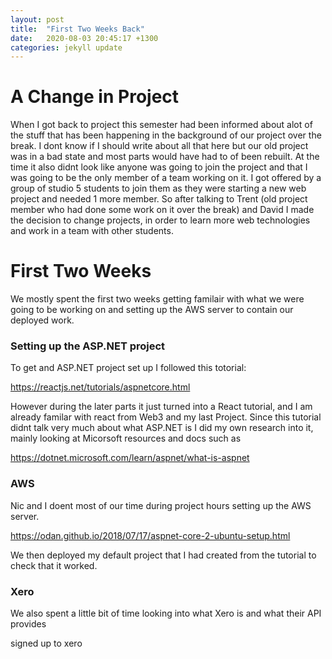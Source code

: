 ```yaml
---
layout: post
title:  "First Two Weeks Back"
date:   2020-08-03 20:45:17 +1300
categories: jekyll update
---
```


# A Change in Project

When I got back to project this semester had been informed about alot of the stuff that has been happening in the background of our project over the break. I dont know if I should write about all that here but our old project was in a bad state and most parts would have had to of been rebuilt. At the time it also didnt look like anyone was going to join the project and that I was going to be the only member of a team working on it. I got offered by a group of studio 5 students to join them as they were starting a new web project and needed 1 more member. So after talking to Trent (old project member who had done some work on it over the break) and David I made the decision to change projects, in order to learn more web technologies and work in a team with other students.

# First Two Weeks

We mostly spent the first two weeks getting familair with what we were going to be working on and setting up the AWS server to contain our deployed work.

### Setting up the ASP.NET project

To get and ASP.NET project set up I followed this totorial:

https://reactjs.net/tutorials/aspnetcore.html

However during the later parts it just turned into a React tutorial, and I am already familar with react from Web3 and my last Project. Since this tutorial didnt talk very much about what ASP.NET is I did my own research into it, mainly looking at Micorsoft resources and docs such as 

https://dotnet.microsoft.com/learn/aspnet/what-is-aspnet

### AWS

Nic and I doent most of our time during project hours setting up the AWS server. 

https://odan.github.io/2018/07/17/aspnet-core-2-ubuntu-setup.html


We then deployed my default project that I had created from the tutorial to check that it worked.

### Xero

We also spent a little bit of time looking into what Xero is and what their API provides

signed up to xero